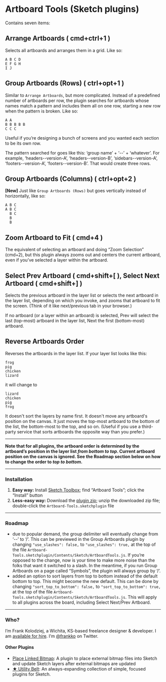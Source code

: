 # Artboard Tools (Sketch plugins)

Contains seven items:

## Arrange Artboards ( cmd+ctrl+1 )

Selects all artboards and arranges them in a grid. Like so:

```
A B C D
E F G H
I J
```

## Group Artboards (Rows) ( ctrl+opt+1 )

Similar to `Arrange Artboards`, but more complicated. Instead of a predefined number of artboards per row, the plugin searches for artboards whose names match a pattern and includes them all on one row, starting a new row when the pattern is broken. Like so:

```
A A
B B B B B
C C C
```

Useful if you’re designing a bunch of screens and you wanted each section to be its own row.

The pattern searched for goes like this: ‘group name’ + ‘\-\-’ + ‘whatever’. For example, ‘headers\-\-version-A’, ‘headers\-\-version-B’, ‘sidebars\-\-version-A’, ‘footers\-\-version-A’, ‘footers\-\-version-B’. That would create three rows.

## Group Artboards (Columns) ( ctrl+opt+2 )

**[New]** Just like `Group Artboards (Rows)` but goes vertically instead of horizontally, like so:

```
A B C
A B C
  B C
  B
  B
```

## Zoom Artboard to Fit ( cmd+4 )

The equivalent of selecting an artboard and doing “Zoom Selection” (cmd+2), but this plugin always zooms out and centers the current artboard, even if you’ve selected a layer within the artboard.

## Select Prev Artboard ( cmd+shift+[ ), Select Next Artboard ( cmd+shift+] )

Selects the previous artboard in the layer list or selects the next artboard in the layer list, depending on which you invoke, and zooms that artboard to fit the screen. (Think of it like next/previous tab in your browser.)

If no artboard (or a layer within an artboard) is selected, Prev will select the last (top-most) artboard in the layer list, Next the first (bottom-most) artboard.

## Reverse Artboards Order

Reverses the artboards in the layer list. If your layer list looks like this:

```
frog
pig
chicken
lizard
```

it will change to

```
lizard
chicken
pig
frog
```

It doesn't sort the layers by name first. It doesn't move any artboard's position on the canvas. It just moves the top-most artboard to the bottom of the list, the bottom-most to the top, and so on. (Useful if you use a third-party service that sorts artboards the opposite way than you prefer.)

* * * * *

**Note that for all plugins, the artboard order is determined by the artboard’s position in the layer list _from bottom to top_. Current artboard position on the canvas is ignored. See the Roadmap section below on how to change the order to _top to bottom_.**

* * * * *

### Installation

1. **Easy way:** Install [Sketch Toolbox](http://sketchtoolbox.com/); find “Artboard Tools”; click the “Install” button
1. **Less-easy way:** Download the [plugin zip](https://github.com/frankko/Artboard-Tools/archive/master.zip); unzip the downloaded zip file; double-click the `Artboard-Tools.sketchplugin` file

* * * * *

### Roadmap

- due to popular demand, the group delimiter will eventually change from ‘\-\-’ to ‘/’. This can be previewed in the Group Artboards plugin by changing `"use_slashes": false,` to `"use_slashes": true,` at the top of the file `Artboard-Tools.sketchplugin/Contents/Sketch/ArtboardTools.js`. If you’re opposed to the change, now is your time to make more noise than the folks that want it switched to a slash. In the meantime, if you run Group Artboards on a page called “Symbols”, the plugin will always group by ‘/’.
- added an option to sort layers from top to bottom instead of the default bottom to top. This might become the new default. This can be done by changing `"sort_top_to_bottom": false,` to `"sort_top_to_bottom": true,` at the top of the file `Artboard-Tools.sketchplugin/Contents/Sketch/ArtboardTools.js`. This will apply to all plugins across the board, including Select Next/Prev Artboard.

* * * 

### Who?

I’m Frank Kolodziej, a Wichita, KS-based freelance designer & developer. I am [available for hire](http://kolo.io/). I’m [@frankko](https://twitter.com/frankko) on Twitter.

#### Other Plugins

- [Place Linked Bitmap](https://github.com/frankko/Place-Linked-Bitmap): A plugin to place external bitmap files into Sketch and update Sketch layers after external bitmaps are updated
- [★ Utility Belt](https://github.com/frankko/UtilityBelt): An always-expanding collection of simple, focused plugins for Sketch.
